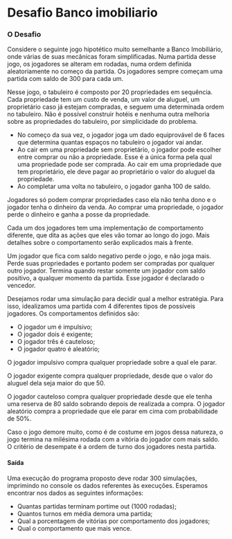# Desafio Banco imobiliario

### O Desafio
Considere o seguinte jogo hipotético muito semelhante a Banco Imobiliário, onde várias de suas mecânicas foram simplificadas. Numa partida desse jogo, os jogadores se alteram em rodadas, numa ordem definida aleatoriamente no começo da partida. Os jogadores sempre começam uma partida com saldo de 300 para cada um. 

Nesse jogo, o tabuleiro é composto por 20 propriedades em sequência. Cada propriedade tem um custo de venda, um valor de aluguel, um proprietário caso já estejam compradas, e seguem uma determinada ordem no tabuleiro. Não é possível construir hotéis e nenhuma outra melhoria sobre as propriedades do tabuleiro, por simplicidade do problema. 


 - No começo da sua vez, o jogador joga um dado equiprovável de 6 faces que determina quantas espaços no tabuleiro o jogador vai andar.
 - Ao cair em uma propriedade sem proprietário, o jogador pode escolher entre comprar ou não a propriedade. Esse é a única forma pela qual uma propriedade pode ser comprada. Ao cair em uma propriedade que tem proprietário, ele deve pagar ao proprietário o valor do aluguel da propriedade.
 - Ao completar uma volta no tabuleiro, o jogador ganha 100 de saldo.

Jogadores só podem comprar propriedades caso ela não tenha dono e o jogador tenha o dinheiro da venda. Ao comprar uma propriedade, o jogador perde o dinheiro e ganha a posse da propriedade.

Cada um dos jogadores tem uma implementação de comportamento diferente, que dita as ações que eles vão tomar ao longo do jogo. Mais detalhes sobre o comportamento serão explicados mais à frente. 

Um jogador que fica com saldo negativo perde o jogo, e não joga mais. Perde suas propriedades e portanto podem ser compradas por qualquer outro jogador.
Termina quando restar somente um jogador com saldo positivo, a qualquer momento da partida. Esse jogador é declarado o vencedor.

Desejamos rodar uma simulação para decidir qual a melhor estratégia. Para isso, idealizamos uma partida com 4 diferentes tipos de possíveis jogadores. Os comportamentos definidos são:

 - O jogador um é impulsivo;
 - O jogador dois é exigente;
 - O jogador três é cauteloso;
 - O jogador quatro é aleatório;

O jogador impulsivo compra qualquer propriedade sobre a qual ele parar.

O jogador exigente compra qualquer propriedade, desde que o valor do aluguel dela seja maior do que 50.

O jogador cauteloso compra qualquer propriedade desde que ele tenha uma reserva de 80 saldo sobrando depois de realizada a compra.
O jogador aleatório compra a propriedade que ele parar em cima com probabilidade de 50%.

Caso o jogo demore muito, como é de costume em jogos dessa natureza, o jogo termina na milésima rodada com a vitória do jogador com mais saldo. O critério de desempate é a ordem de turno dos jogadores nesta partida.

#### Saída

Uma execução do programa proposto deve rodar 300 simulações, imprimindo no console os dados referentes às execuções. Esperamos encontrar nos dados as seguintes informações:
 - Quantas partidas terminam portime out (1000 rodadas);
 - Quantos turnos em média demora uma partida;
 - Qual a porcentagem de vitórias por comportamento dos jogadores;
 - Qual o comportamento que mais vence.